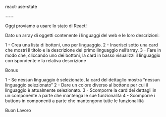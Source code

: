 react-use-state

===

Oggi proviamo a usare lo stato di React!

Dato un array di oggetti contenente i linguaggi del web e le loro descrizioni:

1 - Crea una lista di bottoni, uno per  linguaggio.
2 - Inserisci sotto una card che mostri il titolo e la descrizione del primo linguaggio nell’array.
3 - Fare in modo che, cliccando uno dei bottoni, la card in basso visualizzi il linguaggio corrispondente e la relativa descrizione

Bonus

1 - Se nessun linguaggio è selezionato, la card del dettaglio mostra “nessun linguaggio selezionato”
2 - Dare un colore diverso al bottone per cui il linguaggio è attualmente selezionato.
3 - Scomporre la card dei dettagli in un componente a parte che mantenga le sue funzionalità
4 - Scomporre i buttons in componenti a parte che mantengono tutte le funzionaliltà

Buon Lavoro